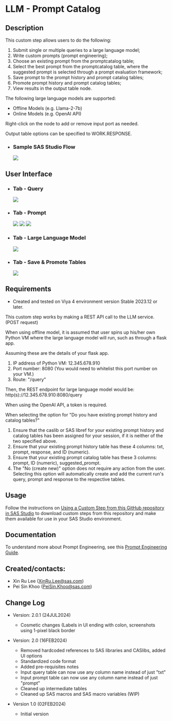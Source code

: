 # LLM - Prompt Catalog

## Description
This custom step allows users to do the following:
1. Submit single or multiple queries to a large language model;
2. Write custom prompts (prompt engineering);
3. Choose an existing prompt from the promptcatalog table;
4. Select the best prompt from the promptcatalog table, where the suggested prompt is selected through a prompt evaluation framework;
5. Save prompt to the prompt history and prompt catalog tables;
6. Promote prompt history and prompt catalog tables;
7. View results in the output table node.

The following large language models are supported: 
  * Offline Models (e.g. Llama-2-7b)
  * Online Models (e.g. OpenAI API)

Right-click on the node to add or remove input port as needed.

Output table options can be specified to WORK.RESPONSE.

* ### Sample SAS Studio Flow
  ![](img/LLM-PromptCatalog-sample-flow.png) 

## User Interface
* ### Tab - Query
  ![](img/LLM-PromptCatalog-tab-Query.png) 

* ### Tab - Prompt
  ![](img/LLM-PromptCatalog-tab-Prompt-custom.png) 
  ![](img/LLM-PromptCatalog-tab-Prompt-catalog.png)
  ![](img/LLM-PromptCatalog-tab-Prompt-suggested.png)

* ### Tab - Large Language Model
  ![](img/LLM-PromptCatalog-tab-Large-Language-Model.png) 

* ### Tab - Save & Promote Tables
  ![](img/LLM-PromptCatalog-tab-Save-and-Promote-Tables.png) 

## Requirements

 * Created and tested on Viya 4 environment version Stable 2023.12 or later.

This custom step works by making a REST API call to the LLM service. (POST request)

When using offline model, it is assumed that user spins up his/her own Python VM where the large language model will run, such as through a flask app.

Assuming these are the details of your flask app.
1. IP address of Python VM: 12.345.678.910
2. Port number: 8080 (You would need to whitelist this port number on your VM.)
3. Route: "/query"

Then, the REST endpoint for large language model would be: 
http(s)://12.345.678.910:8080/query

When using the OpenAI API, a token is required.

When selecting the option for "Do you have existing prompt history and catalog tables?"
1. Ensure that the caslib or SAS libref for your existing prompt history and catalog tables has been assigned for your session, if it is neither of the two specified above.
2. Ensure that your existing prompt history table has these 4 columns: txt, prompt, response, and ID (numeric). 
3. Ensure that your existing prompt catalog table has these 3 columns: prompt, ID (numeric), suggested_prompt.
4. The "No (create new)" option does not require any action from the user. Selecting this option will automatically create and add the current run's query, prompt and response to the respective tables.

## Usage

Follow the instructions on [Using a Custom Step from this GitHub repository in SAS Studio](https://github.com/sassoftware/sas-studio-custom-steps/blob/main/docs/IMPORT_CUSTOM_STEP.md) to download custom steps from this repository and make them available for use in your SAS Studio environment.

## Documentation

To understand more about Prompt Engineering, see this [Prompt Engineering Guide](https://www.promptingguide.ai).

## Created/contacts: 

- Xin Ru Lee (XinRu.Lee@sas.com)
- Pei Sin Khoo (PeiSin.Khoo@sas.com)
 
## Change Log
	
* Version: 2.0.1 (24JUL2024)
    * Cosmetic changes (Labels in UI ending with colon, screenshots using 1-pixel black border

* Version: 2.0 (16FEB2024)
    * Removed hardcoded references to SAS libraries and CASlibs, added UI options
    * Standardized code format
    * Added pre-requisites notes
    * Input query table can now use any column name instead of just "txt"
    * Input prompt table can now use any column name instead of just "prompt"
    * Cleaned up intermediate tables
    * Cleaned up SAS macros and SAS macro variables (WIP)
	
* Version 1.0 (02FEB2024) 
    * Initial version